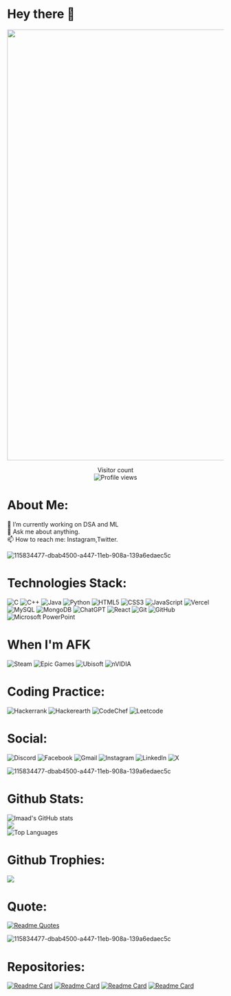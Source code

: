 # Hey there :wave:

<img src="https://github.com/Anmol-Baranwal/Cool-GIFs-For-GitHub/assets/74038190/80728820-e06b-4f96-9c9e-9df46f0cc0a5" width="1000">

<p align="center"> 
  Visitor count<br>
  <img src="https://komarev.com/ghpvc/?username=Imaad00&color=yellow" alt="Profile views" />
</p>

# About Me:

<!--🔭 I’m currently working on My Portfolio Website-->
🌱 I’m currently working on DSA and ML<br>
💬 Ask me about anything. <br>
📫 How to reach me: Instagram,Twitter.

![115834477-dbab4500-a447-11eb-908a-139a6edaec5c](https://user-images.githubusercontent.com/105775899/235299569-e15e9b1c-09cc-492a-ad8e-cef25979d4d1.gif)

# Technologies Stack:

![C](https://img.shields.io/badge/c-%2300599C.svg?style=for-the-badge&logo=c&logoColor=white) ![C++](https://img.shields.io/badge/c++-%2300599C.svg?style=for-the-badge&logo=c%2B%2B&logoColor=white) ![Java](https://img.shields.io/badge/java-%23ED8B00.svg?style=for-the-badge&logo=openjdk&logoColor=white) ![Python](https://img.shields.io/badge/python-3670A0?style=for-the-badge&logo=python&logoColor=ffdd54) ![HTML5](https://img.shields.io/badge/html5-%23E34F26.svg?style=for-the-badge&logo=html5&logoColor=white) ![CSS3](https://img.shields.io/badge/css3-%231572B6.svg?style=for-the-badge&logo=css3&logoColor=white) ![JavaScript](https://img.shields.io/badge/javascript-%23323330.svg?style=for-the-badge&logo=javascript&logoColor=%23F7DF1E) ![Vercel](https://img.shields.io/badge/vercel-%23000000.svg?style=for-the-badge&logo=vercel&logoColor=white) ![MySQL](https://img.shields.io/badge/mysql-4479A1.svg?style=for-the-badge&logo=mysql&logoColor=white) ![MongoDB](https://img.shields.io/badge/MongoDB-%234ea94b.svg?style=for-the-badge&logo=mongodb&logoColor=white) ![ChatGPT](https://img.shields.io/badge/chatGPT-74aa9c?style=for-the-badge&logo=openai&logoColor=white) ![React](https://img.shields.io/badge/react-%2320232a.svg?style=for-the-badge&logo=react&logoColor=%2361DAFB) ![Git](https://img.shields.io/badge/git-%23F05033.svg?style=for-the-badge&logo=git&logoColor=white) ![GitHub](https://img.shields.io/badge/github-%23121011.svg?style=for-the-badge&logo=github&logoColor=white) ![Microsoft PowerPoint](https://img.shields.io/badge/Microsoft_PowerPoint-B7472A?style=for-the-badge&logo=microsoft-powerpoint&logoColor=white)

# When I'm AFK

![Steam](https://img.shields.io/badge/steam-%23000000.svg?style=for-the-badge&logo=steam&logoColor=white) ![Epic Games](https://img.shields.io/badge/epicgames-%23313131.svg?style=for-the-badge&logo=epicgames&logoColor=white) ![Ubisoft](https://img.shields.io/badge/Ubisoft-%23F5F5F5.svg?style=for-the-badge&logo=Ubisoft&logoColor=black) ![nVIDIA](https://img.shields.io/badge/nVIDIA-%2376B900.svg?style=for-the-badge&logo=nVIDIA&logoColor=white) 

# Coding Practice:

![Hackerrank](https://img.shields.io/badge/-Hackerrank-2EC866?style=for-the-badge&logo=HackerRank&logoColor=white) ![Hackerearth](https://img.shields.io/badge/HackerEarth-%232C3454.svg?&style=for-the-badge&logo=HackerEarth&logoColor=Blue) ![CodeChef](https://img.shields.io/badge/CodeChef-%23964B00.svg?style=for-the-badge&logo=CodeChef&logoColor=white) ![Leetcode](https://img.shields.io/badge/Leetcode-%2376B900.svg?style=for-the-badge&logo=Leetocde&logoColor=white)  

# Social:

![Discord](https://img.shields.io/badge/Discord-%235865F2.svg?style=for-the-badge&logo=discord&logoColor=white) ![Facebook](https://img.shields.io/badge/Facebook-%231877F2.svg?style=for-the-badge&logo=Facebook&logoColor=white) ![Gmail](https://img.shields.io/badge/Gmail-D14836?style=for-the-badge&logo=gmail&logoColor=white) ![Instagram](https://img.shields.io/badge/Instagram-%23E4405F.svg?style=for-the-badge&logo=Instagram&logoColor=white) ![LinkedIn](https://img.shields.io/badge/linkedin-%230077B5.svg?style=for-the-badge&logo=linkedin&logoColor=white) ![X](https://img.shields.io/badge/X-%23000000.svg?style=for-the-badge&logo=X&logoColor=white) 


![115834477-dbab4500-a447-11eb-908a-139a6edaec5c](https://user-images.githubusercontent.com/105775899/235299569-e15e9b1c-09cc-492a-ad8e-cef25979d4d1.gif)

# Github Stats:



![Imaad's GitHub stats](https://nirzak-streak-stats.vercel.app?user=Imaad00&theme=radical&hide_border=false)<br>
![](https://github-readme-stats.vercel.app/api?username=Imaad00&show_icons=true&theme=radical&cache_seconds=86400)<br>
![Top Languages](https://github-readme-stats.vercel.app/api/top-langs/?username=Imaad00&theme=radical&hide_border=false&include_all_commits=true&count_private=true&layout=compact&langs_count=6)<br>

# Github Trophies:
![](https://github-profile-trophy.vercel.app/?username=Imaad00&theme=darkhub&no-frame=false&no-bg=false&margin-w=4)<br>

# Quote:

[![Readme Quotes](https://quotes-github-readme.vercel.app/api?type=horizontal&theme=dark)](https://github.com/piyushsuthar/github-readme-quotes)

![115834477-dbab4500-a447-11eb-908a-139a6edaec5c](https://user-images.githubusercontent.com/105775899/235299569-e15e9b1c-09cc-492a-ad8e-cef25979d4d1.gif)

# Repositories:

[![Readme Card](https://github-readme-stats.vercel.app/api/pin/?username=imaad00&repo=AI-Powered-Phishing-Detection&theme=merko)](https://github.com/Imaad00/AI-Powered-Phishing-Detection)
[![Readme Card](https://github-readme-stats.vercel.app/api/pin/?username=imaad00&repo=Expense-Manager-App&theme=merko)](https://github.com/Imaad00/Expense-Manager-App)
[![Readme Card](https://github-readme-stats.vercel.app/api/pin/?username=imaad00&repo=Resume-Matcher&theme=merko)](https://github.com/imaad00/Resume-Matcher)
[![Readme Card](https://github-readme-stats.vercel.app/api/pin/?username=imaad00&repo=Restaurant-Site&theme=merko)](https://github.com/Imaad00/Restaurant-Site)
<br>

<!--
**Imaad00/Imaad00** is a ✨ _special_ ✨ repository because its `README.md` (this file) appears on your GitHub profile.

Here are some ideas to get you started:

- 🔭 I’m currently working on ...
- 🌱 I’m currently learning ...
- 👯 I’m looking to collaborate on ...
- 🤔 I’m looking for help with ...
- 💬 Ask me about ...
- 📫 How to reach me: ...
- 😄 Pronouns: ...
- ⚡ Fun fact: ...
-->
